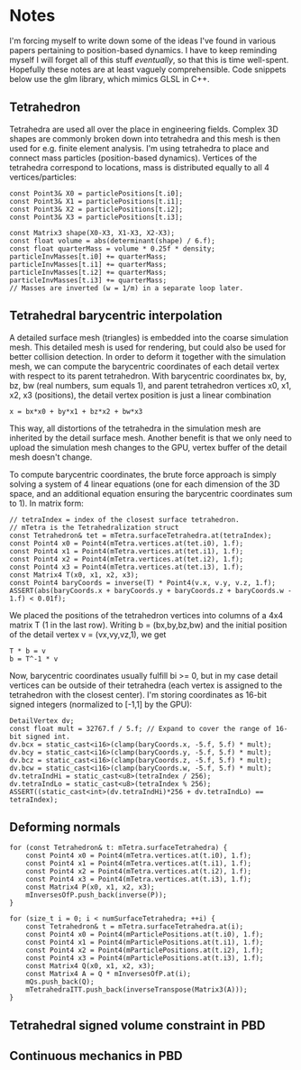 Notes
=====

I'm forcing myself to write down some of the ideas I've found in various papers pertaining to position-based
dynamics. I have to keep reminding myself I will forget all of this stuff *eventually*, so that this is time
well-spent. Hopefully these notes are at least vaguely comprehensible. Code snippets below use the glm
library, which mimics GLSL in C++.


Tetrahedron
-----------

Tetrahedra are used all over the place in engineering fields. Complex 3D shapes are commonly broken down
into tetrahedra and this mesh is then used for e.g. finite element analysis. I'm using tetrahedra
to place and connect mass particles (position-based dynamics). Vertices of the tetrahedra correspond to
locations, mass is distributed equally to all 4 vertices/particles:

```
const Point3& X0 = particlePositions[t.i0];
const Point3& X1 = particlePositions[t.i1];
const Point3& X2 = particlePositions[t.i2];
const Point3& X3 = particlePositions[t.i3];

const Matrix3 shape(X0-X3, X1-X3, X2-X3);
const float volume = abs(determinant(shape) / 6.f);
const float quarterMass = volume * 0.25f * density;
particleInvMasses[t.i0] += quarterMass;
particleInvMasses[t.i1] += quarterMass;
particleInvMasses[t.i2] += quarterMass;
particleInvMasses[t.i3] += quarterMass;
// Masses are inverted (w = 1/m) in a separate loop later.
```


Tetrahedral barycentric interpolation
-------------------------------------

A detailed surface mesh (triangles) is embedded into the coarse simulation mesh. This detailed
mesh is used for rendering, but could also be used for better collision detection.
In order to deform it together with the simulation mesh, we can compute the barycentric
coordinates of each detail vertex with respect to its parent tetrahedron. With barycentric
coordinates bx, by, bz, bw (real numbers, sum equals 1), and parent tetrahedron vertices x0, x1, x2, x3 (positions),
the detail vertex position is just a linear combination

```
x = bx*x0 + by*x1 + bz*x2 + bw*x3
```

This way, all distortions of the tetrahedra in the simulation mesh are inherited by the detail
surface mesh. Another benefit is that we only need to upload the simulation mesh changes to the GPU,
vertex buffer of the detail mesh doesn't change.

To compute barycentric coordinates, the brute force approach is simply solving a system
of 4 linear equations (one for each dimension of the 3D space, and an additional equation
ensuring the barycentric coordinates sum to 1). In matrix form:

```
// tetraIndex = index of the closest surface tetrahedron.
// mTetra is the Tetrahedralization struct
const Tetrahedron& tet = mTetra.surfaceTetrahedra.at(tetraIndex);
const Point4 x0 = Point4(mTetra.vertices.at(tet.i0), 1.f);
const Point4 x1 = Point4(mTetra.vertices.at(tet.i1), 1.f);
const Point4 x2 = Point4(mTetra.vertices.at(tet.i2), 1.f);
const Point4 x3 = Point4(mTetra.vertices.at(tet.i3), 1.f);
const Matrix4 T(x0, x1, x2, x3);
const Point4 baryCoords = inverse(T) * Point4(v.x, v.y, v.z, 1.f);
ASSERT(abs(baryCoords.x + baryCoords.y + baryCoords.z + baryCoords.w - 1.f) < 0.01f);
```

We placed the positions of the tetrahedron vertices into columns of a 4x4 matrix T
(1 in the last row). Writing b = (bx,by,bz,bw) and the initial position of the detail
vertex v = (vx,vy,vz,1), we get

```
T * b = v
b = T^-1 * v
```

Now, barycentric coordinates usually fulfill bi >= 0, but in my case detail vertices
can be outside of their tetrahedra (each vertex is assigned to the tetrahedron with
the closest center). I'm storing coordinates as 16-bit signed integers (normalized to [-1,1]
by the GPU):

```
DetailVertex dv;
const float mult = 32767.f / 5.f; // Expand to cover the range of 16-bit signed int.
dv.bcx = static_cast<i16>(clamp(baryCoords.x, -5.f, 5.f) * mult);
dv.bcy = static_cast<i16>(clamp(baryCoords.y, -5.f, 5.f) * mult);
dv.bcz = static_cast<i16>(clamp(baryCoords.z, -5.f, 5.f) * mult);
dv.bcw = static_cast<i16>(clamp(baryCoords.w, -5.f, 5.f) * mult);
dv.tetraIndHi = static_cast<u8>(tetraIndex / 256);
dv.tetraIndLo = static_cast<u8>(tetraIndex % 256);
ASSERT((static_cast<int>(dv.tetraIndHi)*256 + dv.tetraIndLo) == tetraIndex);
```



Deforming normals
-----------------

```
for (const Tetrahedron& t: mTetra.surfaceTetrahedra) {
    const Point4 x0 = Point4(mTetra.vertices.at(t.i0), 1.f);
    const Point4 x1 = Point4(mTetra.vertices.at(t.i1), 1.f);
    const Point4 x2 = Point4(mTetra.vertices.at(t.i2), 1.f);
    const Point4 x3 = Point4(mTetra.vertices.at(t.i3), 1.f);
    const Matrix4 P(x0, x1, x2, x3);
    mInversesOfP.push_back(inverse(P));
}
```

```
for (size_t i = 0; i < numSurfaceTetrahedra; ++i) {
    const Tetrahedron& t = mTetra.surfaceTetrahedra.at(i);
    const Point4 x0 = Point4(mParticlePositions.at(t.i0), 1.f);
    const Point4 x1 = Point4(mParticlePositions.at(t.i1), 1.f);
    const Point4 x2 = Point4(mParticlePositions.at(t.i2), 1.f);
    const Point4 x3 = Point4(mParticlePositions.at(t.i3), 1.f);
    const Matrix4 Q(x0, x1, x2, x3);
    const Matrix4 A = Q * mInversesOfP.at(i);
    mQs.push_back(Q);
    mTetrahedraITT.push_back(inverseTranspose(Matrix3(A)));
}
```


Tetrahedral signed volume constraint in PBD
-------------------------------------------


Continuous mechanics in PBD
---------------------------
